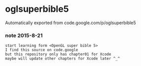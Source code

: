 # oglsuperbible5
Automatically exported from code.google.com/p/oglsuperbible5

### note 2015-8-21
```
start learning form <OpenGL super bible 5>
I find this source on code.google
but this repository only has chapter01 for Xcode
maybe will update other chapters for Xcode later ^_^
```

